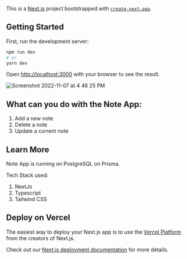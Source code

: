 This is a [Next.js](https://nextjs.org/) project bootstrapped with [`create-next-app`](https://github.com/vercel/next.js/tree/canary/packages/create-next-app).

## Getting Started

First, run the development server:

```bash
npm run dev
# or
yarn dev
```

Open [http://localhost:3000](http://localhost:3000) with your browser to see the result.

![Screenshot 2022-11-07 at 4 46 25 PM](https://user-images.githubusercontent.com/60170717/200265636-605b216a-835f-4c1c-aa79-97fcdafe6dcd.png)

## What can you do with the Note App:
1. Add a new note
2. Delete a note 
3. Update a current note


## Learn More

Note App is running on PostgreSQL on Prisma. 

Tech Stack used: 
1. NextJs
2. Typescript
3. Tailwind CSS


## Deploy on Vercel

The easiest way to deploy your Next.js app is to use the [Vercel Platform](https://vercel.com/new?utm_medium=default-template&filter=next.js&utm_source=create-next-app&utm_campaign=create-next-app-readme) from the creators of Next.js.

Check out our [Next.js deployment documentation](https://nextjs.org/docs/deployment) for more details.
